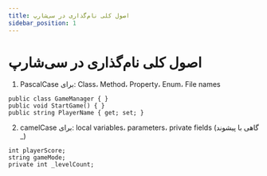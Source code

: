 ```yaml
---
title: اصول کلی نام‌گذاری در سی‌شارپ
sidebar_position: 1
---
```


# اصول کلی نام‌گذاری در سی‌شارپ

1. PascalCase
   برای: Class، Method، Property، Enum، File names

```
public class GameManager { }
public void StartGame() { }
public string PlayerName { get; set; }

```

2. camelCase
   برای: local variables، parameters، private fields (گاهی با پیشوند \_)

```
int playerScore;
string gameMode;
private int _levelCount;

```
